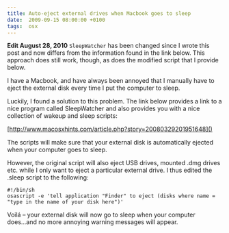 ```yaml
---
title: Auto-eject external drives when Macbook goes to sleep
date:  2009-09-15 08:00:00 +0100
tags:  osx
---
```


**Edit August 28, 2010** `SleepWatcher` has been changed since I wrote this post
and now differs from the information found in the link below. This approach does
still work, though, as does the modified script that I provide below.

I have a Macbook, and have always been annoyed that I manually have to eject the
external disk every time I put the computer to sleep.

Luckily, I found a solution to this problem. The link below provides a link to a
nice program called SleepWatcher and also provides you with a nice collection of
wakeup and sleep scripts:

[http://www.macosxhints.com/article.php?story=20080329201951648]()

The scripts will make sure that your external disk is automatically ejected when
your computer goes to sleep.

However, the original script will also eject USB drives, mounted .dmg drives etc.
while I only want to eject a particular external drive. I thus edited the .sleep
script to the following:

```
#!/bin/sh
osascript -e 'tell application "Finder" to eject (disks where name = "type in the name of your disk here")'
```

Voilá – your external disk will now go to sleep when your computer does...and no
more annoying warning messages will appear.